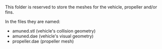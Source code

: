 This folder is reserved to store the meshes for the vehicle, propeller and/or fins.

In the files they are named:

- amuned.stl (vehicle's collision geometry)
- amuned.dae (vehicle's visual geometry)
- propeller.dae (propeller mesh)